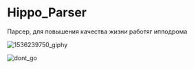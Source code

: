 # Hippo_Parser
Парсер, для повышения качества жизни работяг ипподрома 







![1536239750_giphy](https://user-images.githubusercontent.com/70810051/156927192-a35b432d-9927-422f-93b5-0f7b87314829.gif)



![dont_go](https://user-images.githubusercontent.com/70810051/156927249-b495f25d-a765-4dbe-bf04-e380137f0d57.gif)
